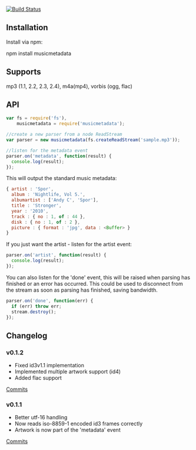 [![Build Status](https://secure.travis-ci.org/leetreveil/node-musicmetadata.png)](http://travis-ci.org/leetreveil/node-musicmetadata)

Installation
------------
Install via npm:

npm install musicmetadata


Supports
-----------------
mp3 (1.1, 2.2, 2.3, 2.4), m4a(mp4), vorbis (ogg, flac)


API
-----------------
```javascript
var fs = require('fs'),
    musicmetadata = require('musicmetadata');

//create a new parser from a node ReadStream
var parser = new musicmetadata(fs.createReadStream('sample.mp3'));

//listen for the metadata event
parser.on('metadata', function(result) {
  console.log(result);
});
```


This will output the standard music metadata:

```javascript
{ artist : 'Spor',
  album : 'Nightlife, Vol 5.',
  albumartist : ['Andy C', 'Spor'],
  title : 'Stronger',
  year : '2010',
  track : { no : 1, of : 44 },
  disk : { no : 1, of : 2 },
  picture : { format : 'jpg', data : <Buffer> }
}
```
        
If you just want the artist - listen for the artist event:

```javascript
parser.on('artist', function(result) {
  console.log(result);
});
```
    
You can also listen for the 'done' event, this will be raised when parsing has finished or an error has occurred. This could be
used to disconnect from the stream as soon as parsing has finished, saving bandwidth.

```javascript
parser.on('done', function(err) {
  if (err) throw err;	
  stream.destroy();
});
```
    

## Changelog

### v0.1.2

* Fixed id3v1.1 implementation
* Implemented multiple artwork support (id4)
* Added flac support

[Commits](https://github.com/leetreveil/node-musicmetadata/compare/0.1.1...0.1.2)

### v0.1.1

* Better utf-16 handling
* Now reads iso-8859-1 encoded id3 frames correctly
* Artwork is now part of the 'metadata' event

[Commits](https://github.com/leetreveil/node-musicmetadata/compare/0.1.0...0.1.1)